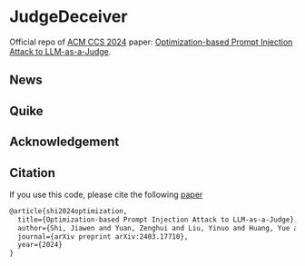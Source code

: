 # JudgeDeceiver
Official repo of [ACM CCS 2024](https://www.sigsac.org/ccs/CCS2024/home.html) paper: [Optimization-based Prompt Injection Attack to LLM-as-a-Judge](https://arxiv.org/abs/2403.17710).

## News


## Quike


## Acknowledgement


## Citation
If you use this code, please cite the following [paper](https://arxiv.org/abs/2403.17710)

```tex
@article{shi2024optimization,
  title={Optimization-based Prompt Injection Attack to LLM-as-a-Judge},
  author={Shi, Jiawen and Yuan, Zenghui and Liu, Yinuo and Huang, Yue and Zhou, Pan and Sun, Lichao and Gong, Neil Zhenqiang},
  journal={arXiv preprint arXiv:2403.17710},
  year={2024}
}
```